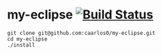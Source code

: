 # my-eclipse [![Build Status](https://travis-ci.org/caarlos0/my-eclipse.svg)](https://travis-ci.org/caarlos0/my-eclipse)

```console
git clone git@github.com:caarlos0/my-eclipse.git
cd my-eclipse
./install
```
